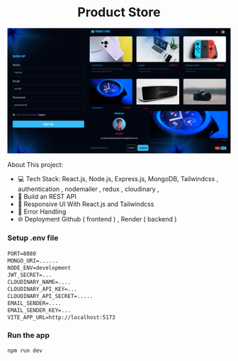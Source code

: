 <h1 align="center">Product Store</h1>

![App](/frontend/public/app.png)

About This project:

- 💻 Tech Stack: React.js, Node.js, Express.js, MongoDB, Tailwindcss , authentication , nodemailer , redux , cloudinary ,
- 💢 Build an REST API
- 📱 Responsive UI With React.js and Tailwindcss
- 🐞 Error Handling
- 🌐 Deployment Github ( frontend ) , Render ( backend )

### Setup .env file

```shell
PORT=8080
MONGO_URI=......
NODE_ENV=development
JWT_SECRET=...
CLOUDINARY_NAME=....
CLOUDINARY_API_KEY=...
CLOUDINARY_API_SECRET=.....
EMAIL_SENDER=....
EMAIL_SENDER_KEY=...
VITE_APP_URL=http://localhost:5173
```

### Run the app

```cmd
npm run dev
```

